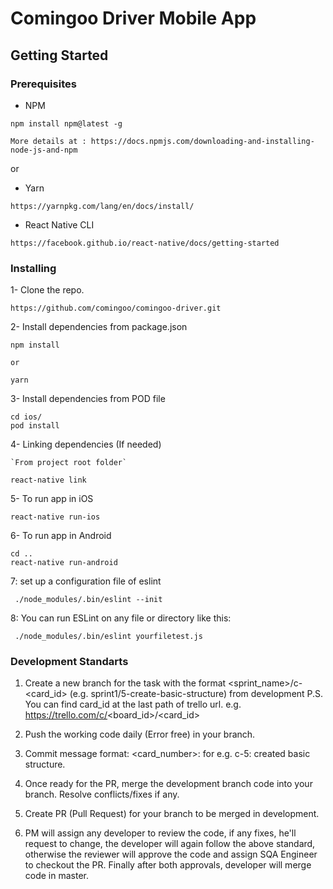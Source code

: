 # Comingoo Driver Mobile App

## Getting Started

### Prerequisites

- NPM

```
npm install npm@latest -g

More details at : https://docs.npmjs.com/downloading-and-installing-node-js-and-npm
```

or

- Yarn

```
https://yarnpkg.com/lang/en/docs/install/
```

- React Native CLI

```
https://facebook.github.io/react-native/docs/getting-started
```

### Installing

1- Clone the repo.

```
https://github.com/comingoo/comingoo-driver.git
```

2- Install dependencies from package.json

```
npm install

or 

yarn
```

3- Install dependencies from POD file

```
cd ios/
pod install
```

4- Linking dependencies (If needed)

```
`From project root folder`

react-native link 
```

5- To run app in iOS
```
react-native run-ios
```

6- To run app in Android
```
cd ..
react-native run-android 
```
7: set up a configuration file of eslint
```
 ./node_modules/.bin/eslint --init
```
8: You can run ESLint on any file or directory like this:

```
 ./node_modules/.bin/eslint yourfiletest.js
```
### Development Standarts

1. Create a new branch for the task with the format <sprint_name>/c-<card_id> (e.g. sprint1/5-create-basic-structure) from development P.S. You can find card_id at the last path of trello url. e.g. https://trello.com/c/<board_id>/<card_id>

2. Push the working code daily (Error free) in your branch.

3. Commit message format: <card_number>: <message> for e.g. c-5: created basic structure.

4. Once ready for the PR, merge the development branch code into your branch. Resolve conflicts/fixes if any.

5. Create PR (Pull Request) for your branch to be merged in development.

6. PM will assign any developer to review the code, if any fixes, he'll request to change, the developer will again follow the above standard, otherwise the reviewer will approve the code and assign SQA Engineer to checkout the PR. Finally after both approvals, developer will merge code in master.
